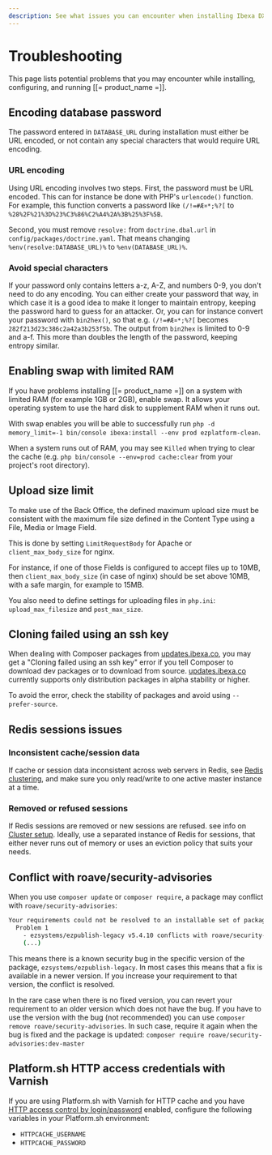```yaml
---
description: See what issues you can encounter when installing Ibexa DXP and how to resolve them.
---
```


# Troubleshooting

This page lists potential problems that you may encounter while installing, configuring, and running [[= product_name =]].

## Encoding database password

The password entered in `DATABASE_URL` during installation must either be URL encoded,
or not contain any special characters that would require URL encoding.

### URL encoding

Using URL encoding involves two steps. First, the password must be URL encoded. This can for instance be done with PHP's `urlencode()` function.
For example, this function converts a password like `(/!=#Æ¤*;%?[` to `%28%2F%21%3D%23%C3%86%C2%A4%2A%3B%25%3F%5B`.

Second, you must remove `resolve:` from `doctrine.dbal.url` in `config/packages/doctrine.yaml`.
That means changing `%env(resolve:DATABASE_URL)%` to `%env(DATABASE_URL)%`.

### Avoid special characters

If your password only contains letters a-z, A-Z, and numbers 0-9, you don't need to do any encoding.
You can either create your password that way, in which case it is a good idea to make it longer to maintain entropy,
keeping the password hard to guess for an attacker.
Or, you can for instance convert your password with `bin2hex()`, so that e.g. `(/!=#Æ¤*;%?[` becomes `282f213d23c386c2a42a3b253f5b`.
The output from `bin2hex` is limited to 0-9 and a-f. This more than doubles the length of the password, keeping entropy similar.

## Enabling swap with limited RAM

If you have problems installing [[= product_name =]] on a system with limited RAM (for example 1GB or 2GB), enable swap.
It allows your operating system to use the hard disk to supplement RAM when it runs out.

With swap enables you will be able to successfully run `php -d memory_limit=-1 bin/console ibexa:install --env prod ezplatform-clean`.

When a system runs out of RAM, you may see `Killed` when trying to clear the cache (e.g. `php bin/console --env=prod cache:clear` from your project's root directory).

## Upload size limit

To make use of the Back Office, the defined maximum upload size must be consistent with the maximum file size defined in the Content Type using a File, Media or Image Field.

This is done by setting `LimitRequestBody` for Apache or `client_max_body_size` for nginx.

For instance, if one of those Fields is configured to accept files up to 10MB, then `client_max_body_size` (in case of nginx) should be set above 10MB, with a safe margin, for example to 15MB.

You also need to define settings for uploading files in `php.ini`: `upload_max_filesize` and `post_max_size`.

## Cloning failed using an ssh key

When dealing with Composer packages from [updates.ibexa.co](http://updates.ibexa.co), you may get a "Cloning failed using an ssh key" error
if you tell Composer to download dev packages or to download from source.
[updates.ibexa.co](http://updates.ibexa.co) currently supports only distribution packages in alpha stability or higher.

To avoid the error, check the stability of packages and avoid using `--prefer-source`.

## Redis sessions issues

### Inconsistent cache/session data

If cache or session data inconsistent across web servers in Redis,
see [Redis clustering](persistence_cache.md#redis-clustering), and make sure you only read/write to
one active master instance at a time.

### Removed or refused sessions

If Redis sessions are removed or new sessions are refused.
see info on [Cluster setup](sessions.md#cluster-setup).
Ideally, use a separated instance of Redis for sessions,
that either never runs out of memory or uses an eviction policy that suits your needs.

## Conflict with roave/security-advisories

When you use `composer update` or `composer require`, a package may conflict with `roave/security-advisories`:

``` bash
Your requirements could not be resolved to an installable set of packages.
  Problem 1
    - ezsystems/ezpublish-legacy v5.4.10 conflicts with roave/security-advisories[dev-master].
    (...)
```

This means there is a known security bug in the specific version of the package, `ezsystems/ezpublish-legacy`.
In most cases this means that a fix is available in a newer version.
If you increase your requirement to that version, the conflict is resolved.

In the rare case when there is no fixed version, you can revert your requirement to an older version which does not have the bug.
If you have to use the version with the bug (not recommended) you can use `composer remove roave/security-advisories`.
In such case, require it again when the bug is fixed and the package is updated: `composer require roave/security-advisories:dev-master` 

## Platform.sh HTTP access credentials with Varnish

If you are using Platform.sh with Varnish for HTTP cache
and you have [HTTP access control by login/password](https://docs.platform.sh/administration/web/configure-environment.html#http-access-control) enabled,
configure the following variables in your Platform.sh environment:

- `HTTPCACHE_USERNAME`
- `HTTPCACHE_PASSWORD`
